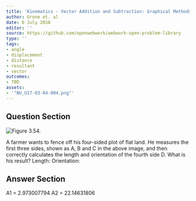```yaml
---
title: 'Kinematics - Vector Addition and Subtraction: Graphical Methods'
author: Urone et. al
date: 6 July 2018
editor: ''
source: https://github.com/openwebwork/webwork-open-problem-library
type: ''
tags:
- angle
- displacement
- distance
- resultant
- vector
outcomes:
- TBD
assets:
- '"NU_U17-03-04-004.png"'
---
```


## Question Section 

![Figure 3.54.]("NU_U17-03-04-004.png")

A farmer wants to fence off his four-sided plot of flat land. He measures the first three sides, shown as A, B and C in the above image, and then correctly calculates the length and orientation of the fourth side D. What is his result?
Length:
Orientation:



## Answer Section

A1 = 2.973007794
A2 = 22.14631806